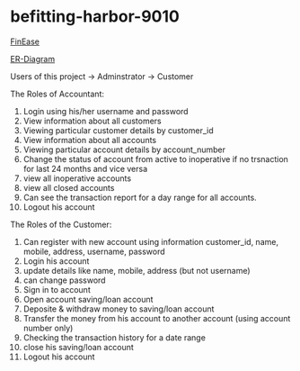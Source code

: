 # befitting-harbor-9010
[FinEase](https://user-images.githubusercontent.com/119488008/236867253-f23c70ce-0b9f-46a9-a4de-f3dcb9a69000.png)

[ER-Diagram](https://drive.google.com/file/d/1Cv4nlHJhECcYgYeCuqAOrCWtUzpRLVQ5/view?usp=sharing)

Users of this project
-> Adminstrator
-> Customer

The Roles of Accountant:

1) Login using his/her username and password
2) View information about all customers
3) Viewing particular customer details by customer_id
4) View information about all accounts
5) Viewing particular account details by account_number
6) Change the status of account from active to inoperative if no trsnaction for last 24
   months and vice versa
7) view all inoperative accounts
8) view all closed accounts
9) Can see the transaction report for a day range for all accounts.
10) Logout his account

The Roles of the Customer:

1) Can register with new account using information customer_id, name, mobile,
  address, username, password
2) Login his account
3) update details like name, mobile, address (but not username)
4) can change password
5) Sign in to account
6) Open account saving/loan account
7) Deposite & withdraw money to saving/loan account
8) Transfer the money from his account to another account (using account number
   only)
9) Checking the transaction history for a date range
10) close his saving/loan account
11) Logout his account
